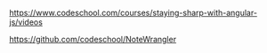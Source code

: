 
https://www.codeschool.com/courses/staying-sharp-with-angular-js/videos

https://github.com/codeschool/NoteWrangler
